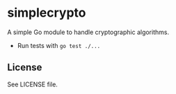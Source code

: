 # simplecrypto
A simple Go module to handle cryptographic algorithms.

- Run tests with `go test ./...`

## License
See LICENSE file.